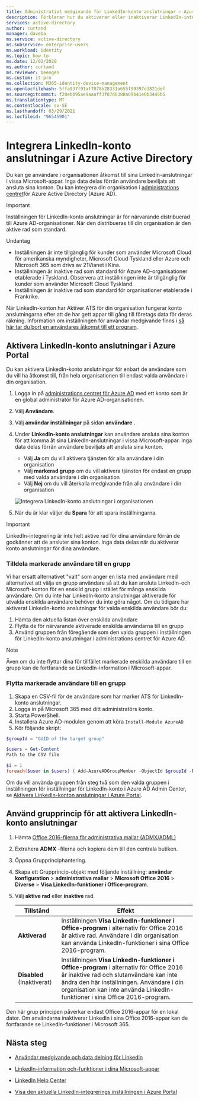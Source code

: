 ```yaml
---
title: Administrativt medgivande för LinkedIn-konto anslutningar – Azure AD | Microsoft Docs
description: Förklarar hur du aktiverar eller inaktiverar LinkedIn-integrerings konto anslutningar i Microsoft-appar i Azure Active Directory
services: active-directory
author: curtand
manager: daveba
ms.service: active-directory
ms.subservice: enterprise-users
ms.workload: identity
ms.topic: how-to
ms.date: 12/02/2020
ms.author: curtand
ms.reviewer: beengen
ms.custom: it-pro
ms.collection: M365-identity-device-management
ms.openlocfilehash: 5ffa937f91af7078b28331a655f99397d3821def
ms.sourcegitcommit: f28ebb95ae9aaaff3f87d8388a09b41e0b3445b5
ms.translationtype: MT
ms.contentlocale: sv-SE
ms.lasthandoff: 03/29/2021
ms.locfileid: "96545901"
---
```

# <a name="integrate-linkedin-account-connections-in-azure-active-directory"></a>Integrera LinkedIn-konto anslutningar i Azure Active Directory

Du kan ge användare i organisationen åtkomst till sina LinkedIn-anslutningar i vissa Microsoft-appar. Inga data delas förrän användare beviljats att ansluta sina konton. Du kan integrera din organisation i [administrations centret](https://aad.portal.azure.com)för Azure Active Directory (Azure AD).

> [!IMPORTANT]
> Inställningen för LinkedIn-konto anslutningar är för närvarande distribuerad till Azure AD-organisationer. När den distribueras till din organisation är den aktive rad som standard.
>
> Undantag
>
> * Inställningen är inte tillgänglig för kunder som använder Microsoft Cloud för amerikanska myndigheter, Microsoft Cloud Tyskland eller Azure och Microsoft 365 som drivs av 21Vianet i Kina.
> * Inställningen är inaktive rad som standard för Azure AD-organisationer etablerade i Tyskland. Observera att inställningen inte är tillgänglig för kunder som använder Microsoft Cloud Tyskland.
> * Inställningen är inaktive rad som standard för organisationer etablerade i Frankrike.
>
> När LinkedIn-konton har Aktiver ATS för din organisation fungerar konto anslutningarna efter att de har gett appar till gång till företags data för deras räkning. Information om inställningen för användar medgivande finns i [så här tar du bort en användares åtkomst till ett program](../manage-apps/methods-for-removing-user-access.md).

## <a name="enable-linkedin-account-connections-in-the-azure-portal"></a>Aktivera LinkedIn-konto anslutningar i Azure Portal

Du kan aktivera LinkedIn-konto anslutningar för enbart de användare som du vill ha åtkomst till, från hela organisationen till endast valda användare i din organisation.

1. Logga in på [administrations centret för Azure AD](https://aad.portal.azure.com/) med ett konto som är en global administratör för Azure AD-organisationen.
1. Välj **Användare**.
1. Välj **användar inställningar** på sidan **användare** .
1. Under **LinkedIn-konto anslutningar** kan användare ansluta sina konton för att komma åt sina LinkedIn-anslutningar i vissa Microsoft-appar. Inga data delas förrän användare beviljats att ansluta sina konton.

    * Välj **Ja** om du vill aktivera tjänsten för alla användare i din organisation
    * Välj **markerad grupp** om du vill aktivera tjänsten för endast en grupp med valda användare i din organisation
    * Välj **Nej** om du vill återkalla medgivande från alla användare i din organisation

    ![Integrera LinkedIn-konto anslutningar i organisationen](./media/linkedin-integration/linkedin-integration.png)

1. När du är klar väljer du **Spara** för att spara inställningarna.

> [!Important]
> LinkedIn-integrering är inte helt aktive rad för dina användare förrän de godkänner att de ansluter sina konton. Inga data delas när du aktiverar konto anslutningar för dina användare.

### <a name="assign-selected-users-with-a-group"></a>Tilldela markerade användare till en grupp

Vi har ersatt alternativet "valt" som anger en lista med användare med alternativet att välja en grupp användare så att du kan ansluta LinkedIn-och Microsoft-konton för en enskild grupp i stället för många enskilda användare. Om du inte har LinkedIn-konto anslutningar aktiverade för utvalda enskilda användare behöver du inte göra något. Om du tidigare har aktiverat LinkedIn-konto anslutningar för valda enskilda användare bör du:

1. Hämta den aktuella listan över enskilda användare
1. Flytta de för närvarande aktiverade enskilda användarna till en grupp
1. Använd gruppen från föregående som den valda gruppen i inställningen för LinkedIn-konto anslutningar i administrations centret för Azure AD.

> [!NOTE]
> Även om du inte flyttar dina för tillfället markerade enskilda användare till en grupp kan de fortfarande se LinkedIn-information i Microsoft-appar.

### <a name="move-currently-selected-users-to-a-group"></a>Flytta markerade användare till en grupp

1. Skapa en CSV-fil för de användare som har marker ATS för LinkedIn-konto anslutningar.
1. Logga in på Microsoft 365 med ditt administratörs konto.
1. Starta PowerShell.
1. Installera Azure AD-modulen genom att köra `Install-Module AzureAD`
1. Kör följande skript:

  ``` PowerShell
  $groupId = "GUID of the target group"
  
  $users = Get-Content 
  Path to the CSV file
  
  $i = 1
  foreach($user in $users} { Add-AzureADGroupMember -ObjectId $groupId -RefObjectId $user ; Write-Host $i Added $user ; $i++ ; Start-Sleep -Milliseconds 10 }
  ```

Om du vill använda gruppen från steg två som den valda gruppen i inställningen för inställningar för LinkedIn-konto i Azure AD Admin Center, se [Aktivera LinkedIn-konton anslutningar i Azure Portal](#enable-linkedin-account-connections-in-the-azure-portal).

## <a name="use-group-policy-to-enable-linkedin-account-connections"></a>Använd grupprincip för att aktivera LinkedIn-konto anslutningar

1. Hämta [Office 2016-filerna för administrativa mallar (ADMX/ADML)](https://www.microsoft.com/download/details.aspx?id=49030)
1. Extrahera **ADMX** -filerna och kopiera dem till den centrala butiken.
1. Öppna Grupprinciphantering.
1. Skapa ett Grupprincip-objekt med följande inställning: **användar konfiguration**  >  **administrativa mallar**  >  **Microsoft Office 2016**  >  **Diverse**  >  **Visa LinkedIn-funktioner i Office-program**.
1. Välj **aktive rad** eller **inaktive** rad.
  
   Tillstånd | Effekt
   ------ | ------
   **Aktiverad** | Inställningen **Visa LinkedIn-funktioner i Office-program** i alternativ för Office 2016 är aktive rad. Användare i din organisation kan använda LinkedIn-funktioner i sina Office 2016-program.
   **Disabled** (Inaktiverat) | Inställningen **Visa LinkedIn-funktioner i Office-program** i alternativ för Office 2016 är inaktive rad och slutanvändare kan inte ändra den här inställningen. Användare i din organisation kan inte använda LinkedIn-funktioner i sina Office 2016-program.

Den här grup principen påverkar endast Office 2016-appar för en lokal dator. Om användarna inaktiverar LinkedIn i sina Office 2016-appar kan de fortfarande se LinkedIn-funktioner i Microsoft 365.

## <a name="next-steps"></a>Nästa steg

* [Användar medgivande och data delning för LinkedIn](linkedin-user-consent.md)

* [LinkedIn-information och-funktioner i dina Microsoft-appar](https://go.microsoft.com/fwlink/?linkid=850740)

* [LinkedIn Help Center](https://www.linkedin.com/help/linkedin)

* [Visa den aktuella LinkedIn-integrerings inställningen i Azure Portal](https://aad.portal.azure.com/#blade/Microsoft_AAD_IAM/UserManagementMenuBlade/UserSettings)